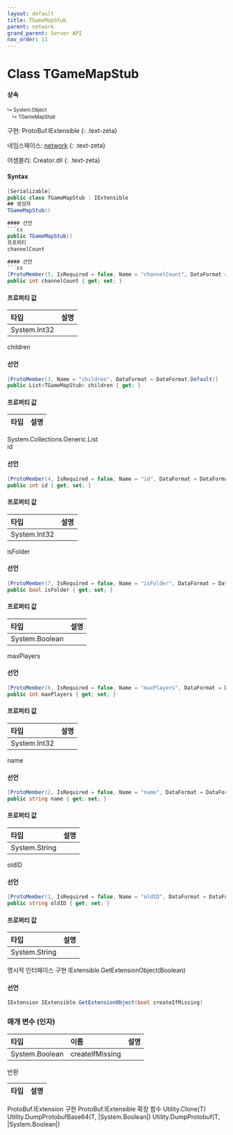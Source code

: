 ```yaml
---
layout: default
title: TGameMapStub
parent: network
grand_parent: Server API
nav_order: 11
---
```


# Class TGameMapStub

#### 상속
<div class="code-example" markdown="1" style = "font-size:0.8em;">
↳ System.Object<br/>
　↳ TGameMapStub
</div>

구현: ProtoBuf.IExtensible
{: .text-zeta}

네임스페이스: [network](../)
{: .text-zeta}

어셈블리: Creator.dll
{: .text-zeta}

#### Syntax
```cs
[Serializable]
public class TGameMapStub : IExtensible
## 생성자
TGameMapStub()

#### 선언
```cs
public TGameMapStub()
프로퍼티
channelCount

#### 선언
```cs
[ProtoMember(5, IsRequired = false, Name = "channelCount", DataFormat = DataFormat.TwosComplement)]
public int channelCount { get; set; }
```
#### 프로퍼티 값

|타입|설명|
|:-|:-|
|System.Int32|	
children

#### 선언
```cs
[ProtoMember(3, Name = "children", DataFormat = DataFormat.Default)]
public List<TGameMapStub> children { get; }
```
#### 프로퍼티 값

|타입|설명|
|:-|:-|
System.Collections.Generic.List<TGameMapStub>	
id

#### 선언
```cs
[ProtoMember(4, IsRequired = false, Name = "id", DataFormat = DataFormat.TwosComplement)]
public int id { get; set; }
```
#### 프로퍼티 값

|타입|설명|
|:-|:-|
|System.Int32|	
isFolder

#### 선언
```cs
[ProtoMember(7, IsRequired = false, Name = "isFolder", DataFormat = DataFormat.Default)]
public bool isFolder { get; set; }
```
#### 프로퍼티 값

|타입|설명|
|:-|:-|
|System.Boolean|	
maxPlayers

#### 선언
```cs
[ProtoMember(6, IsRequired = false, Name = "maxPlayers", DataFormat = DataFormat.TwosComplement)]
public int maxPlayers { get; set; }
```
#### 프로퍼티 값

|타입|설명|
|:-|:-|
|System.Int32|	
name

#### 선언
```cs
[ProtoMember(2, IsRequired = false, Name = "name", DataFormat = DataFormat.Default)]
public string name { get; set; }
```
#### 프로퍼티 값

|타입|설명|
|:-|:-|
|System.String|	
oldID

#### 선언
```cs
[ProtoMember(1, IsRequired = false, Name = "oldID", DataFormat = DataFormat.Default)]
public string oldID { get; set; }
```
#### 프로퍼티 값

|타입|설명|
|:-|:-|
|System.String|	
명시적 인터페이스 구현
IExtensible.GetExtensionObject(Boolean)

#### 선언
```cs
IExtension IExtensible.GetExtensionObject(bool createIfMissing)
```
### 매개 변수 (인자)
|타입|이름|설명|
|:-|:-|:-|
|System.Boolean|	createIfMissing	
반환

|타입|설명|
|:-|:-|
ProtoBuf.IExtension	
구현
ProtoBuf.IExtensible
확장 함수
Utility.Clone<T>(T)
Utility.DumpProtobufBase64<T>(T, |System.Boolean|)
Utility.DumpProtobuf<T>(T, |System.Boolean|)